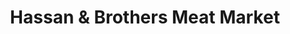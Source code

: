 ---
title: "Hassan & Brothers Meat Market"
url: /troy/hassan-and-brothers-meat-market/
shop: convenience
---